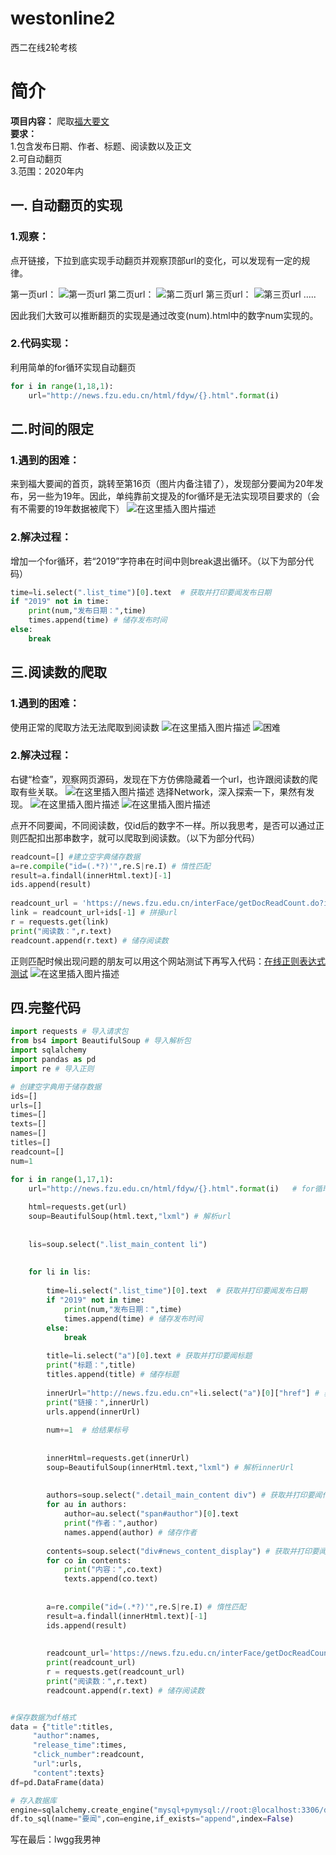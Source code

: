# westonline2
西二在线2轮考核

# 简介
**项目内容：** 爬取[福大要文](http://news.fzu.edu.cn/html/fdyw/)  
**要求：**  
1.包含发布日期、作者、标题、阅读数以及正文  
2.可自动翻页  
3.范围：2020年内  

## 一. 自动翻页的实现
### 1.观察：
点开链接，下拉到底实现手动翻页并观察顶部url的变化，可以发现有一定的规律。

第一页url：
![第一页url](https://img-blog.csdnimg.cn/20201226151722595.png)
第二页url：
![第二页url](https://img-blog.csdnimg.cn/20201226151735567.png)
第三页url：
![第三页url](https://img-blog.csdnimg.cn/20201226151753595.png)
.....

因此我们大致可以推断翻页的实现是通过改变(num).html中的数字num实现的。


### 2.代码实现：
利用简单的for循环实现自动翻页
```python
for i in range(1,18,1):
    url="http://news.fzu.edu.cn/html/fdyw/{}.html".format(i)   
```
## 二.时间的限定
### 1.遇到的困难：
来到福大要闻的首页，跳转至第16页（图片内备注错了），发现部分要闻为20年发布，另一些为19年。因此，单纯靠前文提及的for循环是无法实现项目要求的（会有不需要的19年数据被爬下）
![在这里插入图片描述](https://img-blog.csdnimg.cn/20201226163350732.png?x-oss-process=image/watermark,type_ZmFuZ3poZW5naGVpdGk,shadow_10,text_aHR0cHM6Ly9ibG9nLmNzZG4ubmV0L3dlaXhpbl80NzI4MjQwNA==,size_16,color_FFFFFF,t_70)
### 2.解决过程：
增加一个for循环，若“2019”字符串在时间中则break退出循环。（以下为部分代码）

```python
time=li.select(".list_time")[0].text  # 获取并打印要闻发布日期
if "2019" not in time:
	print(num,"发布日期：",time)
	times.append(time) # 储存发布时间
else:
	break
```

## 三.阅读数的爬取
### 1.遇到的困难：
使用正常的爬取方法无法爬取到阅读数
![在这里插入图片描述](https://img-blog.csdnimg.cn/2020122615485420.png)
![困难](https://img-blog.csdnimg.cn/20201226153229382.png?x-oss-process=image/watermark,type_ZmFuZ3poZW5naGVpdGk,shadow_10,text_aHR0cHM6Ly9ibG9nLmNzZG4ubmV0L3dlaXhpbl80NzI4MjQwNA==,size_16,color_FFFFFF,t_70)
### 2.解决过程：
右键“检查”，观察网页源码，发现在下方仿佛隐藏着一个url，也许跟阅读数的爬取有些关联。
![在这里插入图片描述](https://img-blog.csdnimg.cn/20201226155229731.png?x-oss-process=image/watermark,type_ZmFuZ3poZW5naGVpdGk,shadow_10,text_aHR0cHM6Ly9ibG9nLmNzZG4ubmV0L3dlaXhpbl80NzI4MjQwNA==,size_16,color_FFFFFF,t_70)
选择Network，深入探索一下，果然有发现。
![在这里插入图片描述](https://img-blog.csdnimg.cn/20201226155959141.png?x-oss-process=image/watermark,type_ZmFuZ3poZW5naGVpdGk,shadow_10,text_aHR0cHM6Ly9ibG9nLmNzZG4ubmV0L3dlaXhpbl80NzI4MjQwNA==,size_16,color_FFFFFF,t_70)
![在这里插入图片描述](https://img-blog.csdnimg.cn/20201226160255112.png?x-oss-process=image/watermark,type_ZmFuZ3poZW5naGVpdGk,shadow_10,text_aHR0cHM6Ly9ibG9nLmNzZG4ubmV0L3dlaXhpbl80NzI4MjQwNA==,size_16,color_FFFFFF,t_70)

点开不同要闻，不同阅读数，仅id后的数字不一样。所以我思考，是否可以通过正则匹配扣出那串数字，就可以爬取到阅读数。（以下为部分代码）

```python
readcount=[] #建立空字典储存数据
a=re.compile("id=(.*?)'",re.S|re.I) # 惰性匹配       
result=a.findall(innerHtml.text)[-1]
ids.append(result)
        
readcount_url = 'https://news.fzu.edu.cn/interFace/getDocReadCount.do?id=' # 获取并打印阅读数
link = readcount_url+ids[-1] # 拼接url
r = requests.get(link)
print("阅读数：",r.text)
readcount.append(r.text) # 储存阅读数
```

正则匹配时候出现问题的朋友可以用这个网站测试下再写入代码：[在线正则表达式测试](https://tool.oschina.net/regex)
![在这里插入图片描述](https://img-blog.csdnimg.cn/20201226164104853.png?x-oss-process=image/watermark,type_ZmFuZ3poZW5naGVpdGk,shadow_10,text_aHR0cHM6Ly9ibG9nLmNzZG4ubmV0L3dlaXhpbl80NzI4MjQwNA==,size_16,color_FFFFFF,t_70)

## 四.完整代码

```python
import requests # 导入请求包
from bs4 import BeautifulSoup # 导入解析包
import sqlalchemy
import pandas as pd
import re # 导入正则

# 创建空字典用于储存数据
ids=[] 
urls=[]
times=[]
texts=[]
names=[]
titles=[]
readcount=[] 
num=1

for i in range(1,17,1): 
    url="http://news.fzu.edu.cn/html/fdyw/{}.html".format(i)   # for循环实现自动翻页
    
    html=requests.get(url)    
    soup=BeautifulSoup(html.text,"lxml") # 解析url
    
    
    lis=soup.select(".list_main_content li")
    
   
    for li in lis:
        
        time=li.select(".list_time")[0].text  # 获取并打印要闻发布日期
        if "2019" not in time:
            print(num,"发布日期：",time)
            times.append(time) # 储存发布时间
        else:
            break
            
        title=li.select("a")[0].text # 获取并打印要闻标题
        print("标题：",title) 
        titles.append(title) # 储存标题
        
        innerUrl="http://news.fzu.edu.cn"+li.select("a")[0]["href"] # 获取并打印单条要闻网页链接
        print("链接：",innerUrl)   
        urls.append(innerUrl)
        
        num+=1  # 给结果标号
        
        
        innerHtml=requests.get(innerUrl)
        soup=BeautifulSoup(innerHtml.text,"lxml") # 解析innerUrl
        
        
        authors=soup.select(".detail_main_content div") # 获取并打印要闻作者
        for au in authors:
            author=au.select("span#author")[0].text
            print("作者：",author)
            names.append(author) # 储存作者
            
        contents=soup.select("div#news_content_display") # 获取并打印要闻内容
        for co in contents:
            print("内容：",co.text)  
            texts.append(co.text)
            
        
        a=re.compile("id=(.*?)'",re.S|re.I) # 惰性匹配       
        result=a.findall(innerHtml.text)[-1]
        ids.append(result)
        
        
        readcount_url='https://news.fzu.edu.cn/interFace/getDocReadCount.do?id='+ids[-1] # 获取并打印阅读数
        print(readcount_url)
        r = requests.get(readcount_url)
        print("阅读数：",r.text)
        readcount.append(r.text) # 储存阅读数


#保存数据为df格式
data = {"title":titles,
     "author":names,
     "release_time":times,
     "click_number":readcount,
     "url":urls,
     "content":texts}
df=pd.DataFrame(data)

# 存入数据库
engine=sqlalchemy.create_engine("mysql+pymysql://root:@localhost:3306/demo")
df.to_sql(name="要闻",con=engine,if_exists="append",index=False)
```


写在最后：lwgg我男神

